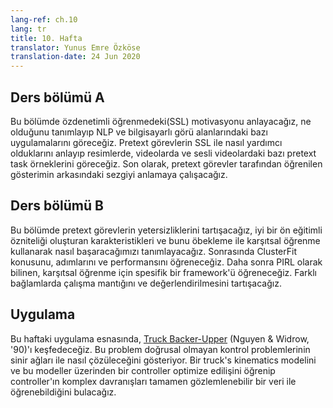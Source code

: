 ```yaml
---
lang-ref: ch.10
lang: tr
title: 10. Hafta
translator: Yunus Emre Özköse
translation-date: 24 Jun 2020
---
```


<!--
title: Week10
-->

## Ders bölümü A

Bu bölümde özdenetimli öğrenmedeki(SSL) motivasyonu anlayacağız, ne olduğunu tanımlayıp NLP ve bilgisayarlı görü alanlarındaki bazı uygulamalarını göreceğiz. Pretext görevlerin SSL ile nasıl yardımcı olduklarını anlayıp resimlerde, videolarda ve sesli videolardaki bazı pretext task örneklerini göreceğiz. Son olarak, pretext görevler tarafından öğrenilen gösterimin arkasındaki sezgiyi anlamaya çalışacağız.


## Ders bölümü B

Bu bölümde pretext görevlerin yetersizliklerini tartışacağız, iyi bir ön eğitimli özniteliği oluşturan karakteristikleri ve bunu öbekleme ile karşıtsal öğrenme kullanarak nasıl başaracağımızı tanımlayacağız. Sonrasında ClusterFit konusunu, adımlarını ve performansını öğreneceğiz. Daha sonra PIRL olarak bilinen, karşıtsal öğrenme için spesifik bir framework'ü öğreneceğiz. Farklı bağlamlarda çalışma mantığını ve değerlendirilmesini tartışacağız.

## Uygulama

Bu haftaki uygulama esnasında, [Truck Backer-Upper](http://neuro.bstu.by/ai/To-dom/My_research/Papers-2.1-done/RL-sparce-reward/9/Ref/truckbackerupper.pdf) (Nguyen & Widrow, '90)'ı keşfedeceğiz. Bu problem doğrusal olmayan kontrol problemlerinin sinir ağları ile nasıl çözüleceğini gösteriyor. Bir truck's kinematics modelini ve bu modeller üzerinden bir controller optimize edilişini öğrenip controller'ın komplex davranışları tamamen gözlemlenebilir bir veri ile öğrenebildiğini bulacağız.
